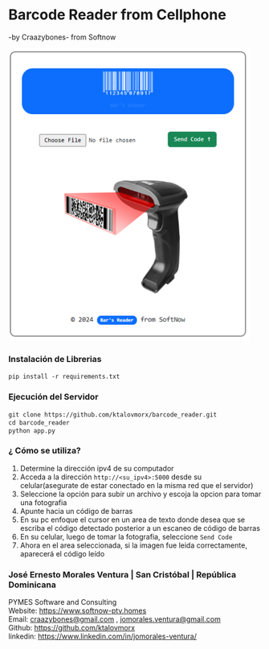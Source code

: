 # Barcode Reader from Cellphone
-by Craazybones- from Softnow

<link href="https://cdn.jsdelivr.net/npm/bootstrap@5.3.3/dist/css/bootstrap.min.css" rel="stylesheet">


![Alt text](https://github.com/ktalovmorx/barcode_reader/blob/main/static/img/front_end.png?raw=true)

<h3>Instalación de Librerias</h3>

```
pip install -r requirements.txt
```

<h3>Ejecución del Servidor</h3>

```
git clone https://github.com/ktalovmorx/barcode_reader.git
cd barcode_reader
python app.py
```

<h3>¿ Cómo se utiliza?</h3>

<ol>
    <li>Determine la dirección ipv4 de su computador</li>
    <li>Acceda a la dirección <code>http://&lt;su_ipv4&gt;:5000</code> desde su celular(asegurate de estar conectado en la misma red que el servidor)</li>
    <li>Seleccione la opción para subir un archivo y escoja la opcion para tomar una fotografia</li>
    <li>Apunte hacia un código de barras</li>
    <li>En su pc enfoque el cursor en un area de texto donde desea que se escriba el código detectado posterior a un escaneo de código de barras</li>
    <li>En su celular, luego de tomar la fotografia, seleccione <code>Send Code</code></li>
    <li>Ahora en el area seleccionada, si la imagen fue leida correctamente, aparecerá el código leído</li>
</ol>


<h3>José Ernesto Morales Ventura | San Cristóbal | República Dominicana</h3>

<span><span class="badge bg-primary">PYMES</span> Software and Consulting</span><br>
Website: <a href="https://www.softnow-ptv.homes" target="_blank">https://www.softnow-ptv.homes</a><br>
Email: <a href="mailto:craazybones@gmail.com , jomorales.ventura@gmail.com" target="_blank">craazybones@gmail.com , jomorales.ventura@gmail.com</a><br>
Github: <a href="https://github.com/ktalovmorx" target="_blank">https://github.com/ktalovmorx</a><br>
linkedin: <a href="https://www.linkedin.com/in/jomorales-ventura/" target="_blank">https://www.linkedin.com/in/jomorales-ventura/</a><br>


